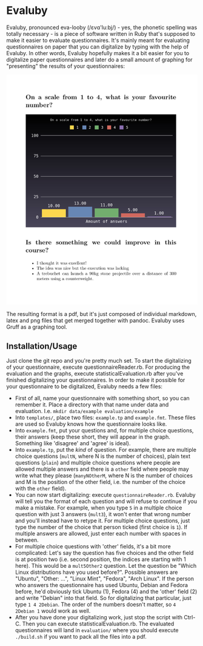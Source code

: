 # Evaluby

Evaluby, pronounced eva-looby (/ɛvɑ'lu:bj/) - yes, the phonetic spelling was totally necessary - is a piece of software written in Ruby that's supposed to make it easier to evaluate questionnaires. It's mainly meant for evaluating questionnaires on paper that you can digitalize by typing with the help of Evaluby. In other words, Evaluby hopefully makes it a bit easier for you to digitalize paper questionnaires and later do a small amount of graphing for "presenting" the results of your questionnaires:

![evaluby.jpg](evaluby.jpg)

The resulting format is a pdf, but it's just composed of individual markdown, latex and png files that get merged together with pandoc.
Evaluby uses Gruff as a graphing tool.

## Installation/Usage

Just clone the git repo and you're pretty much set. To start the digitalizing of your questionnaire, execute questionnaireReader.rb. For producing the evaluation and the graphs, execute statisticalEvaluation.rb after you've finished digitalizing your questionnaires.
In order to make it possible for your questionnaire to be digitalized, Evaluby needs a few files:
- First of all, name your questionnaire with something short, so you can remember it. Place a directory with that name under data and evaluation. I.e. `mkdir data/example evaluation/example`
- Into `templates/`, place two files: `example.tp` and `example.fmt`. These files are used so Evaluby knows how the questionnaire looks like. 
- Into `example.fmt`, put your questions and, for multiple choice questions, their answers (keep these short, they will appear in the graph. Something like 'disagree' and 'agree' is ideal).
- Into `example.tp`, put the *kind* of question. For example, there are multiple choice questions (`multN`, where N is the number of choices), plain text questions (`plain`) and multiple choice questions where people are allowed multiple answers and there is a `other` field where people may write what they please (`manyNOtherM`, where N is the number of choices and M is the position of the other field, i.e. the number of the choice with the `other` field).
- You can now start digitalizing: execute `questionnaireReader.rb`. Evaluby will tell you the format of each question and will refuse to continue if you make a mistake. For example, when you type `5` in a multiple choice question with just 3 answers (`mult3`), it won't enter that wrong number and you'll instead have to retype it. For multiple choice questions, just type the number of the choice that person ticked (first choice is `1`). If multiple answers are allowed, just enter each number with spaces in between.
- For multiple choice questions with 'other' fields, it's a bit more complicated: Let's say the question has five choices and the other field is at position two (i.e. second position, the indices are starting with 1 here). This would be a `mult5Other2` question. Let the question be "Which Linux distributions have you used before?". Possible answers are "Ubuntu", "Other: ...", "Linux Mint", "Fedora", "Arch Linux". If the person who answers the questionnaire has used Ubuntu, Debian and Fedora before, he'd obviously tick Ubuntu (1), Fedora (4) and the 'other' field (2) and write "Debian" into that field. So for digitalizing that particular, just type `1 4 2Debian`. The order of the numbers doesn't matter, so `4 2Debian 1` would work as well.
- After you have done your digitalizing work, just stop the script with Ctrl-C. Then you can execute statisticalEvaluation.rb. The evaluated questionnaires will land in `evaluation/` where you should execute `./build.sh` if you want to pack all the files into a pdf.

